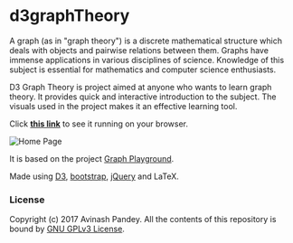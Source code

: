 # d3graphTheory

A graph (as in "graph theory") is a discrete mathematical structure which deals with objects and pairwise relations between them. Graphs have immense applications in various disciplines of science. Knowledge of this subject is essential for mathematics and computer science enthusiasts.

D3 Graph Theory is project aimed at anyone who wants to learn graph theory. It provides quick and interactive introduction to the subject. The visuals used in the project makes it an effective learning tool.

Click [**this link**](https://mrpandey.github.io/d3graphTheory/) to see it running on your browser.

![Home Page](https://ds055uzetaobb.cloudfront.net/uploads/A8m6jPwka4-d3home.png)

It is based on the project [Graph Playground](https://mrpandey.github.io/graphPlayground/).

Made using [D3](https://d3js.org), [bootstrap](http://getbootstrap.com/), [jQuery](https://jquery.com/) and LaTeX.

### License

Copyright (c) 2017 Avinash Pandey.
All the contents of this repository is bound by [GNU GPLv3 License](https://github.com/mrpandey/d3graphTheory/blob/master/LICENSE).

